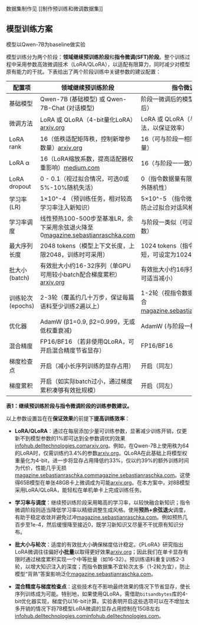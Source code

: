 数据集制作见 [[制作预训练和微调数据集]]

## 模型训练方案

模型以Qwen-7B为baseline做实验

模型训练分为两个阶段：**领域继续预训练阶段**和**指令微调(SFT)阶段**。整个训练过程中采用参数高效微调技术（LoRA/QLoRA），以适配有限算力，同时减少对模型原有能力的干扰。下表给出了两个阶段训练中关键参数的建议配置：

|**配置项**|**领域继续预训练阶段**|**指令微调阶段**|
|---|---|---|
|基础模型|Qwen-7B (基础模型) 或 Qwen-7B-Chat (对话模型)|阶段一微调后的模型（融合领域知识后）|
|微调方法|LoRA 或 QLoRA（4-bit量化LoRA）[arxiv.org](https://arxiv.org/abs/2305.14314#:~:text=,new%20data%20type%20that%20is)|LoRA 或 QLoRA（与阶段一相同方法，以保证效率）|
|LoRA rank|16（低秩适配矩阵秩，控制新增参数量）[arxiv.org](https://arxiv.org/html/2508.02932v1#:~:text=tuning,as%20shown%20in%20Figure%C2%A01)|16（可与阶段一相同，保持模型容量）|
|LoRA α|16（LoRA缩放系数，提高适配器权重影响）[medium.com](https://medium.com/@lyo.gavin/qlora-is-a-game-changer-open-sourcing-the-1st-chinese-33b-qola-model-2ccf6863ae5a#:~:text=%2A%20Learning%20rate%3A%201e,kept%20complete%20without%20being%20truncated)|16（与阶段一一致）|
|LoRA dropout|0 - 0.1（视过拟合情况，可选0或5%-10%随机失活）|0（指令数据量有限，尽量不引入额外随机性）|
|学习率 (LR)|1×10^-4 （预训练任务，相对较高学习率注入新知识）|5×10^-5 （指令微调，适度降低LR防止过拟合对话风格）|
|学习率调度|线性预热100-500步至基准LR，余下采用余弦退火降至0[magazine.sebastianraschka.com](https://magazine.sebastianraschka.com/p/practical-tips-for-finetuning-llms#:~:text=Learning%20rate%20schedulers%20lower%20the,avoid%20overshooting%20the%20loss%20minima)|与阶段一类似（可适当缩短预热步数）|
|最大序列长度|2048 tokens（模型上下文长度，上限2048，训练时可采用）|1024 tokens（指令+回答通常较短，可设定为1024）|
|批大小 (batch)|有效批大小约16-32序列（单GPU可用较小batch配合梯度累积）[arxiv.org](https://arxiv.org/html/2508.02932v1#:~:text=Observation%20%234%3A%20LoRA%20Fine,We%20observe%20that%20LoRA)|有效批大小约16序列（单GPU场景下可适当减小）|
|训练轮次 (epochs)|2-3轮（覆盖约几十万步，保证每篇语料至少训练2遍以上）|1-2轮（视指令数据规模，防止过拟合[magazine.sebastianraschka.com](https://magazine.sebastianraschka.com/p/practical-tips-for-finetuning-llms#:~:text=When%20I%20increased%20the%20number,a%20decline%20in%20model%20performance)）|
|优化器|AdamW (β1=0.9, β2=0.999，无或低权重衰减)|AdamW (与阶段一相同配置)|
|混合精度|FP16/BF16 （若非使用QLoRA，可开启混合精度节省显存）|FP16/BF16|
|梯度检查点|开启（减小长序列训练的显存占用）|开启（同左）|
|梯度累积|开启（如实际batch过小，通过梯度累积凑够有效批规模）|开启（同左）|

**表1：继续预训练阶段与指令微调阶段的训练参数建议。**

以上参数设置旨在在**保证效果**的前提下**提高训练效率**：

- **LoRA/QLoRA**：通过在每层添加少量可训练参数，显著减少训练开销，仅更新不到模型参数的1%即可达到全参数调优的效果[infohub.delltechnologies.com](https://infohub.delltechnologies.com/en-us/p/llama-2-efficient-fine-tuning-using-low-rank-adaptation-lora-on-single-gpu/#:~:text=LoRA%20is%20an%20efficient%20fine,optimizer%20states%20attached%20to%20them)[arxiv.org](https://arxiv.org/html/2508.02932v1#:~:text=tuning,as%20shown%20in%20Figure%C2%A01)。例如，在Qwen-7B上使用秩为64的LoRA时，仅需训练约3.4%的参数[arxiv.org](https://arxiv.org/html/2508.02932v1#:~:text=tuning,as%20shown%20in%20Figure%C2%A01)。QLoRA在此基础上将模型权重量化为4-bit，进一步将显存占用降低约33%，仅以约39%的额外训练时间为代价，性能几乎无损[magazine.sebastianraschka.com](https://magazine.sebastianraschka.com/p/practical-tips-for-finetuning-llms#:~:text=backpropagation%2C%20QLoRA%20quantizes%20the%20pretrained,optimizers%20to%20handle%20memory%20spikes)[magazine.sebastianraschka.com](https://magazine.sebastianraschka.com/p/practical-tips-for-finetuning-llms#:~:text=QLoRA%20with%204)。这使得65B模型在单张48GB卡上微调成为可能[arxiv.org](https://arxiv.org/abs/2305.14314#:~:text=,new%20data%20type%20that%20is)。在本方案中，对8B模型采用LoRA/QLoRA，能轻松在单机单卡上完成训练任务。
    
- **学习率与调度**：继续预训练阶段采用略高的学习率，以较快融合新知识；指令微调阶段则适当降低学习率以精细调整生成风格。使用**预热+余弦退火**调度，有助于稳定收敛并避免过冲[magazine.sebastianraschka.com](https://magazine.sebastianraschka.com/p/practical-tips-for-finetuning-llms#:~:text=Learning%20rate%20schedulers%20lower%20the,avoid%20overshooting%20the%20loss%20minima)。例如预热几百步至1e-4，然后缓慢降至接近0，既学习新知识又尽量不干扰原有知识分布。
    
- **批大小与轮次**：适度的有效批大小确保梯度估计稳定。《PLoRA》研究指出LoRA微调往往偏好**小批量**以取得更好效果[arxiv.org](https://arxiv.org/html/2508.02932v1#:~:text=Observation%20%234%3A%20LoRA%20Fine,We%20observe%20that%20LoRA)；因此我们在单卡显存有限时通过梯度累积实现一个中等批量（如16-32）。预训练语料重复训练2-3轮，以增大知识注入的深度；而指令数据集不宜轮次太多（1-2轮为宜），防止模型“背熟”答案影响泛化[magazine.sebastianraschka.com](https://magazine.sebastianraschka.com/p/practical-tips-for-finetuning-llms#:~:text=When%20I%20increased%20the%20number,a%20decline%20in%20model%20performance)。
    
- **混合精度与梯度检查点**：这些技术在不影响最终效果的情况下节省显存，使长序列训练成为可能。特别地，如果使用QLoRA，需借助`bitsandbytes`库的4-bit优化器实现，梯度仍以16-bit计算。实验表明开启这些选项可以在不增加太多开销的情况下将7B模型LoRA微调的显存占用控制在15GB左右[infohub.delltechnologies.com](https://infohub.delltechnologies.com/en-us/p/llama-2-efficient-fine-tuning-using-low-rank-adaptation-lora-on-single-gpu/#:~:text=1,as%20illustrated%20in%20figure%202)[infohub.delltechnologies.com](https://infohub.delltechnologies.com/en-us/p/llama-2-efficient-fine-tuning-using-low-rank-adaptation-lora-on-single-gpu/#:~:text=Table%201,LoRA%20technique%20in%20our%20experiment)。